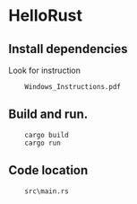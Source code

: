 # HelloRust
## Install dependencies
Look for instruction
```
    Windows_Instructions.pdf
```

## Build and run.
```
    cargo build
    cargo run
```

## Code location
```
    src\main.rs
```
